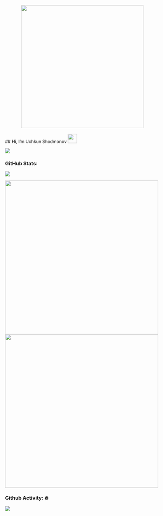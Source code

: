 <h1 align="center">
<img src="https://github.com/oHTGo/oHTGo/blob/main/images/coding.gif" width="400">
</h1>
## Hi, I’m Uchkun Shodmonov <img src = "https://raw.githubusercontent.com/MartinHeinz/MartinHeinz/master/wave.gif" width = 30px> 

<p>
  <a href="https://github.com/DenverCoder1/readme-typing-svg"><img src="https://readme-typing-svg.herokuapp.com?&font=IBM+Plex+Sans&color=abcdef&size=20&lines=Welcome+to+my+GitHub+Profile!;I'm+a+Flutter+Developer;I'm+also+a+Software+Engineering" /></a>
</p>


### GitHub Stats:
![](https://komarev.com/ghpvc/?username=UchqunShodmonov99)

<img src="https://github-readme-stats.vercel.app/api?username=UchqunShodmonov99&show_icons=true" width="500">

<img src="https://github-readme-stats.vercel.app/api/top-langs/?username=UchqunShodmonov99&theme=light" width="500">

### Github Activity: 🔥 
<img align="center" src="https://activity-graph.herokuapp.com/graph?username=UchqunShodmonov99&theme=dracula&color=B994E6&bg_color=2B2D3D" />

